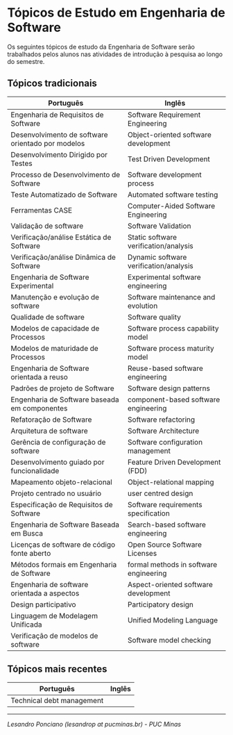# Tópicos de Estudo em Engenharia de Software 

Os seguintes tópicos de estudo da Engenharia de Software serão trabalhados pelos alunos nas atividades de introdução à pesquisa ao longo do semestre.

## Tópicos tradicionais

|Português                                    |Inglês                                       |
|---------------------------------------------|---------------------------------------------|
|Engenharia de Requisitos de Software         | Software Requirement Engineering|
|Desenvolvimento de software orientado por modelos|Object-oriented software development|
|Desenvolvimento Dirigido por Testes          |Test Driven Development|
|Processo de Desenvolvimento de Software      |Software development process|
|Teste Automatizado de Software               |Automated software testing|
|Ferramentas CASE                             |Computer-Aided Software Engineering|
|Validação de software                        |Software Validation|
|Verificação/análise Estática de Software     |Static software verification/analysis|
|Verificação/análise Dinâmica de Software     |Dynamic software verification/analysis|
|Engenharia de Software Experimental          |Experimental software engineering|
|Manutenção e evolução de software            |Software maintenance and evolution|
|Qualidade de software                        |Software quality|
|Modelos de capacidade de Processos           |Software process capability model|
|Modelos de maturidade de Processos           |Software process maturity model|
|Engenharia de Software orientada a reuso     |Reuse-based software engineering|
|Padrões de projeto de Software               |Software design patterns|
|Engenharia de Software baseada em componentes|component-based software engineering|
|Refatoração de Software                      |Software refactoring|
|Arquitetura de software                      |Software Architecture|
|Gerência de configuração de software         |Software configuration management|
|Desenvolvimento guiado por funcionalidade    |Feature Driven Development (FDD)|
|Mapeamento objeto-relacional                 |Object-relational mapping|
|Projeto centrado no usuário                  | user centred design|
|Especificação de Requisitos de Software      |Software requirements specification|
|Engenharia de Software Baseada em Busca      |Search-based software engineering|
|Licenças de software de código fonte aberto  |Open Source Software Licenses|
|Métodos formais em Engenharia de Software    | formal methods in software engineering|
|Engenharia de software orientada a aspectos  |Aspect-oriented software development|
|Design participativo                         |Participatory design|
|Linguagem de Modelagem Unificada             |Unified Modeling Language|
|Verificação de modelos de software           |Software model checking|

## Tópicos mais recentes

|Português                                    |Inglês                                       |
|---------------------------------------------|---------------------------------------------|
|Technical debt management                    | |

---

_Lesandro Ponciano (lesandrop at pucminas.br) - PUC Minas_

